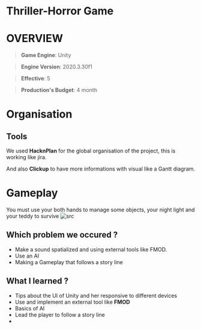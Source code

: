 # Thriller-Horror Game
 
 
# OVERVIEW
> **Game Engine**: Unity

> **Engine Version**: 2020.3.30f1

> **Effective**: 5

> **Production's Budget**: 4 month

# Organisation

## Tools
We used **HacknPlan** for the global organisation of the project, this is working like jira.

And also **Clickup** to have more informations with visual like a Gantt diagram.

# Gameplay
You must use your both hands to manage some objects, your night light and your teddy to survive
![src](https://img.itch.zone/aW1hZ2UvMTU2NzQwMi85MTY2NzM2LnBuZw==/original/jKin%2BO.png)
## Which problem we occured ?
- Make a sound spatialized and using external tools like FMOD.
- Use an AI
- Making a Gameplay that follows a story line

## What I learned ?
- Tips about the UI of Unity and her responsive to different devices
- Use and implement an external tool like **FMOD**
- Basics of AI
- Lead the player to follow a story line
- 
